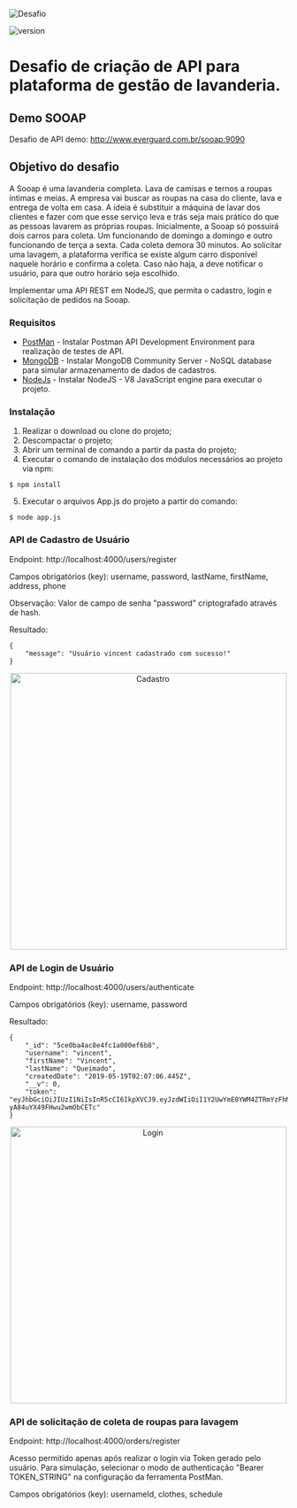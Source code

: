 ![Desafio](https://everguard.com.br/desafios/Logo_Sooap.png)

![version](https://img.shields.io/badge/version-1.0.0-blue.svg?longCache=true&style=flat-square)

# Desafio de criação de API para plataforma de gestão de lavanderia.

## Demo SOOAP

Desafio de API demo: http://www.everguard.com.br/sooap:9090


## Objetivo do desafio

A Sooap é uma lavanderia completa. Lava de camisas e ternos a roupas íntimas e meias. A empresa vai buscar as roupas na casa do cliente, lava e entrega de volta em casa. A ideia é substituir a máquina de lavar dos clientes e fazer com que esse serviço leva e trás seja mais
prático do que as pessoas lavarem as próprias roupas.
Inicialmente, a Sooap só possuirá dois carros para coleta. Um funcionando de domingo a domingo e outro funcionando de terça a sexta. Cada coleta demora 30 minutos.
Ao solicitar uma lavagem, a plataforma verifica se existe algum carro disponível naquele horário e confirma a coleta. Caso não haja, a deve notificar o usuário, para que outro horário seja escolhido.

Implementar uma API REST em NodeJS, que permita o cadastro, login e solicitação de pedidos na
Sooap.


### Requisitos
* [PostMan](https://www.getpostman.com) - Instalar Postman API Development Environment para realização de testes de API.
* [MongoDB](https://www.mongodb.com/) - Instalar MongoDB Community Server - NoSQL database para simular armazenamento de dados de cadastros.
* [NodeJs](https://nodejs.org/en/) - Instalar NodeJS - V8 JavaScript engine para executar o projeto.

### Instalação

1. Realizar o download ou clone do projeto;
2. Descompactar o projeto;
3. Abrir um terminal de comando a partir da pasta do projeto;
4. Executar o comando de instalação dos módulos necessários ao projeto via npm:
```
$ npm install
```
5. Executar o arquivos App.js do projeto a partir do comando:
```
$ node app.js
```

### API de Cadastro de Usuário

Endpoint: http://localhost:4000/users/register

Campos obrigatórios (key): username, password, lastName, firstName, address, phone

Observação: Valor de campo de senha "password" criptografado através de hash.

Resultado:
```
{
    "message": "Usuário vincent cadastrado com sucesso!"
}
```

<p align="center">
  <img src="https://everguard.com.br/desafios/API_CadastroUsuario.png" width="500" title="Cadastro" alt="Cadastro">
</p>

### API de Login de Usuário

Endpoint: http://localhost:4000/users/authenticate

Campos obrigatórios (key): username, password


Resultado:
```
{
    "_id": "5ce0ba4ac8e4fc1a000ef6b8",
    "username": "vincent",
    "firstName": "Vincent",
    "lastName": "Queimado",
    "createdDate": "2019-05-19T02:07:06.445Z",
    "__v": 0,
    "token": "eyJhbGciOiJIUzI1NiIsInR5cCI6IkpXVCJ9.eyJzdWIiOiI1Y2UwYmE0YWM4ZTRmYzFhMDAwZWY2YjgiLCJpYXQiOjE1NTgyMzE5ODl9.miAy_EhYhSXiHCYYLCaI-yA84uYX49FHwu2wmObCETc"
}
```
<p align="center">
  <img src="https://everguard.com.br/desafios/API_LoginUsuario.png" width="500" title="Login" alt="Login">
</p>

### API de solicitação de coleta de roupas para lavagem

Endpoint: http://localhost:4000/orders/register

Acesso permitido apenas após realizar o login via Token gerado pelo usuário. Para simulação, selecionar o modo de authenticação "Bearer TOKEN_STRING" na configuração da ferramenta PostMan.

Campos obrigatórios (key): usernameId, clothes, schedule
